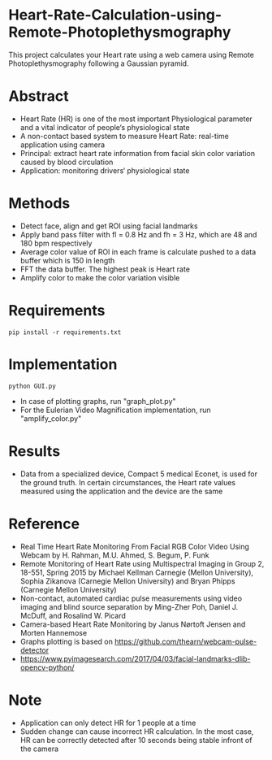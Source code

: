 # Heart-Rate-Calculation-using-Remote-Photoplethysmography
This project calculates your Heart rate using a web camera using Remote Photoplethysmography following a Gaussian pyramid.


# Abstract
- Heart Rate (HR) is one of the most important Physiological parameter and a vital indicator of people‘s physiological state
- A non-contact based system to measure Heart Rate: real-time application using camera
- Principal: extract heart rate information from facial skin color variation caused by blood circulation 
- Application: monitoring drivers‘ physiological state

# Methods 
- Detect face, align and get ROI using facial landmarks
- Apply band pass filter with fl = 0.8 Hz and fh = 3 Hz, which are 48 and 180 bpm respectively
- Average color value of ROI in each frame is calculate pushed to a data buffer which is 150 in length
- FFT the data buffer. The highest peak is Heart rate
- Amplify color to make the color variation visible 

# Requirements
```
pip install -r requirements.txt
```


# Implementation
```
python GUI.py
```
- In case of plotting graphs, run "graph_plot.py" 
- For the Eulerian Video Magnification implementation, run "amplify_color.py"

# Results
- Data from a specialized device, Compact 5 medical Econet, is used for the ground truth. In certain circumstances, the Heart rate values measured using the application and the device are the same

# Reference
- Real Time Heart Rate Monitoring From Facial RGB Color Video Using Webcam by H. Rahman, M.U. Ahmed, S. Begum, P. Funk
- Remote Monitoring of Heart Rate using Multispectral Imaging in Group 2, 18-551, Spring 2015 by Michael Kellman Carnegie (Mellon University), Sophia Zikanova (Carnegie Mellon University) and Bryan Phipps (Carnegie Mellon University)
- Non-contact, automated cardiac pulse measurements using video imaging and blind source separation by Ming-Zher Poh, Daniel J. McDuff, and Rosalind W. Picard
- Camera-based Heart Rate Monitoring by Janus Nørtoft Jensen and Morten Hannemose
- Graphs plotting is based on https://github.com/thearn/webcam-pulse-detector
- https://www.pyimagesearch.com/2017/04/03/facial-landmarks-dlib-opencv-python/

# Note
- Application can only detect HR for 1 people at a time
- Sudden change can cause incorrect HR calculation. In the most case, HR can be correctly detected after 10 seconds being stable infront of the camera

